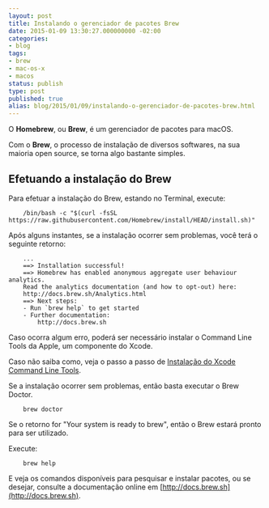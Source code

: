 ```yaml
---
layout: post
title: Instalando o gerenciador de pacotes Brew
date: 2015-01-09 13:30:27.000000000 -02:00
categories:
- blog
tags:
- brew
- mac-os-x
- macos
status: publish
type: post
published: true
alias: blog/2015/01/09/instalando-o-gerenciador-de-pacotes-brew.html
---
```


O **Homebrew**, ou **Brew**, é um gerenciador de pacotes para macOS.

Com o **Brew**, o processo de instalação de diversos softwares, na sua maioria open source, se torna algo bastante simples.


## Efetuando a instalação do Brew

Para efetuar a instalação do Brew, estando no Terminal, execute:

~~~ shell
	/bin/bash -c "$(curl -fsSL https://raw.githubusercontent.com/Homebrew/install/HEAD/install.sh)"
~~~

Após alguns instantes, se a instalação ocorrer sem problemas, você terá o seguinte retorno:

~~~ shell
	...
	==> Installation successful!
	==> Homebrew has enabled anonymous aggregate user behaviour analytics.
	Read the analytics documentation (and how to opt-out) here:
	http://docs.brew.sh/Analytics.html
	==> Next steps:
	- Run `brew help` to get started
	- Further documentation:
		http://docs.brew.sh
~~~

Caso ocorra algum erro, poderá ser necessário instalar o Command Line Tools da Apple, um componente do Xcode.

Caso não saiba como, veja o passo a passo de [Instalação do Xcode Command Line Tools](https://www.maiconschmitz.com.br/blog/2015/01/09/instalando-o-xcode-e-o-command-line-tools).

Se a instalação ocorrer sem problemas, então basta executar o Brew Doctor.

~~~ shell
	brew doctor
~~~

Se o retorno for "Your system is ready to brew", então o Brew estará pronto para ser utilizado.

Execute:

~~~ shell
	brew help
~~~

E veja os comandos disponíveis para pesquisar e instalar pacotes, ou se desejar, consulte a documentação online em [http://docs.brew.sh](http://docs.brew.sh).
